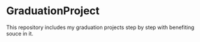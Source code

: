 # GraduationProject
This repository includes my graduation projects step by step with benefiting souce in it.
